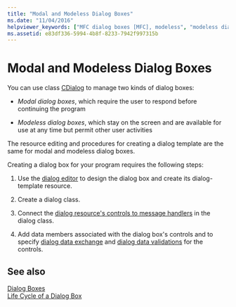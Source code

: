 ```yaml
---
title: "Modal and Modeless Dialog Boxes"
ms.date: "11/04/2016"
helpviewer_keywords: ["MFC dialog boxes [MFC], modeless", "modeless dialog boxes [MFC]", "MFC dialog boxes [MFC], modal", "modal dialog boxes [MFC]"]
ms.assetid: e83df336-5994-4b8f-8233-7942f997315b
---
```

# Modal and Modeless Dialog Boxes

You can use class [CDialog](../mfc/reference/cdialog-class.md) to manage two kinds of dialog boxes:

- *Modal dialog boxes*, which require the user to respond before continuing the program

- *Modeless dialog boxes*, which stay on the screen and are available for use at any time but permit other user activities

The resource editing and procedures for creating a dialog template are the same for modal and modeless dialog boxes.

Creating a dialog box for your program requires the following steps:

1. Use the [dialog editor](../windows/dialog-editor.md) to design the dialog box and create its dialog-template resource.

1. Create a dialog class.

1. Connect the [dialog resource's controls to message handlers](../windows/adding-event-handlers-for-dialog-box-controls.md) in the dialog class.

1. Add data members associated with the dialog box's controls and to specify [dialog data exchange](../mfc/dialog-data-exchange.md) and [dialog data validations](../mfc/dialog-data-validation.md) for the controls.

## See also

[Dialog Boxes](../mfc/dialog-boxes.md)<br/>
[Life Cycle of a Dialog Box](../mfc/life-cycle-of-a-dialog-box.md)
